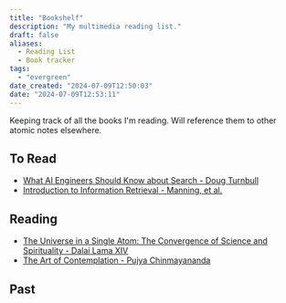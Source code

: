 ```yaml
---
title: "Bookshelf"
description: "My multimedia reading list."
draft: false
aliases:
  - Reading List
  - Book tracker
tags:
  - "evergreen"
date_created: "2024-07-09T12:50:03"
date: "2024-07-09T12:53:11"
---
```


Keeping track of all the books I'm reading. Will reference them to other atomic notes elsewhere.

## To Read
- [What AI Engineers Should Know about Search - Doug Turnbull](https://softwaredoug.com/blog/2024/06/25/what-ai-engineers-need-to-know-search)
- [Introduction to Information Retrieval - Manning, et al.](https://nlp.stanford.edu/IR-book/information-retrieval-book.html)
## Reading
- [The Universe in a Single Atom: The Convergence of Science and Spirituality - Dalai Lama XIV](https://www.goodreads.com/book/show/100629.The_Universe_in_a_Single_Atom)
- [The Art of Contemplation - Pujya Chinmayananda](https://www.goodreads.com/book/show/40721721-art-of-contemplation)

## Past
